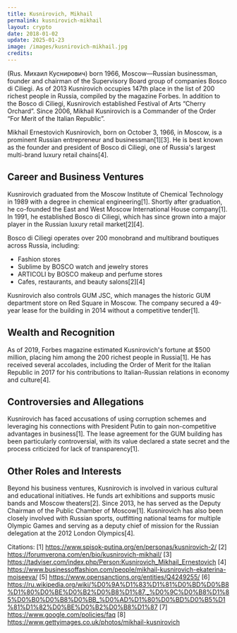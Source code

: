 ```yaml
---
title: Kusnirovich, Mikhail
permalink: kusnirovich-mikhail
layout: crypto
date: 2018-01-02
update: 2025-01-23
image: /images/kusnirovich-mikhail.jpg
credits:
---
```


(Rus. Михаил Куснирович) born 1966, Moscow—Russian businessman, founder and chairman of the Supervisory Board group of companies Bosco di Ciliegi. As of 2013 Kusnirovich occupies 147th place in the list of 200 richest people in Russia, compiled by the magazine Forbes. In addition to the Bosco di Ciliegi, Kusnirovich established Festival of Arts “Cherry Orchard”. Since 2006, Mikhail Kusnirovich is a Commander of the Order “For Merit of the Italian Republic”.

Mikhail Ernestovich Kusnirovich, born on October 3, 1966, in Moscow, is a prominent Russian entrepreneur and businessman[1][3]. He is best known as the founder and president of Bosco di Ciliegi, one of Russia's largest multi-brand luxury retail chains[4].

## Career and Business Ventures

Kusnirovich graduated from the Moscow Institute of Chemical Technology in 1989 with a degree in chemical engineering[1]. Shortly after graduation, he co-founded the East and West Moscow International House company[1]. In 1991, he established Bosco di Ciliegi, which has since grown into a major player in the Russian luxury retail market[2][4].

Bosco di Ciliegi operates over 200 monobrand and multibrand boutiques across Russia, including:

- Fashion stores
- Sublime by BOSCO watch and jewelry stores
- ARTICOLI by BOSCO makeup and perfume stores
- Cafes, restaurants, and beauty salons[2][4]

Kusnirovich also controls GUM JSC, which manages the historic GUM department store on Red Square in Moscow. The company secured a 49-year lease for the building in 2014 without a competitive tender[1].

## Wealth and Recognition

As of 2019, Forbes magazine estimated Kusnirovich's fortune at $500 million, placing him among the 200 richest people in Russia[1]. He has received several accolades, including the Order of Merit for the Italian Republic in 2017 for his contributions to Italian-Russian relations in economy and culture[4].

## Controversies and Allegations

Kusnirovich has faced accusations of using corruption schemes and leveraging his connections with President Putin to gain non-competitive advantages in business[1]. The lease agreement for the GUM building has been particularly controversial, with its value declared a state secret and the process criticized for lack of transparency[1].

## Other Roles and Interests

Beyond his business ventures, Kusnirovich is involved in various cultural and educational initiatives. He funds art exhibitions and supports music bands and Moscow theaters[2]. Since 2013, he has served as the Deputy Chairman of the Public Chamber of Moscow[1]. Kusnirovich has also been closely involved with Russian sports, outfitting national teams for multiple Olympic Games and serving as a deputy chief of mission for the Russian delegation at the 2012 London Olympics[4].

Citations:
[1] https://www.spisok-putina.org/en/personas/kusnirovich-2/
[2] https://forumverona.com/en/bio/kusnirovich-mikhail/
[3] https://tadviser.com/index.php/Person:Kusnirovich_Mikhail_Ernestovich
[4] https://www.businessoffashion.com/people/mikhail-kusnirovich-ekaterina-moiseeva/
[5] https://www.opensanctions.org/entities/Q4249255/
[6] https://ru.wikipedia.org/wiki/%D0%9A%D1%83%D1%81%D0%BD%D0%B8%D1%80%D0%BE%D0%B2%D0%B8%D1%87,_%D0%9C%D0%B8%D1%85%D0%B0%D0%B8%D0%BB_%D0%AD%D1%80%D0%BD%D0%B5%D1%81%D1%82%D0%BE%D0%B2%D0%B8%D1%87
[7] https://www.google.com/policies/faq
[8] https://www.gettyimages.co.uk/photos/mikhail-kusnirovich
